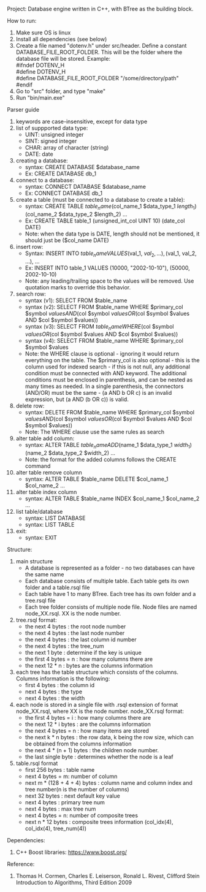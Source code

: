 Project: Database engine written in C++, with BTree as the building block. 

How to run:
1. Make sure OS is linux
2. Install all dependencies (see below)
3. Create a file named "dotenv.h" under src/header. Define a constant DATABASE_FILE_ROOT_FOLDER. This will be the folder where the database file will be stored. Example:\
#ifndef DOTENV_H\
#define DOTENV_H\
#define DATABASE_FILE_ROOT_FOLDER "/some/directory/path"\
#endif
4. Go to "src" folder, and type "make"
5. Run "bin/main.exe"

Parser guide
1. keywords are case-insensitive, except for data type
2. list of suppported data type:
    - UINT: unsigned integer
    - SINT: signed integer
    - CHAR: array of character (string)
    - DATE: date
3. creating a database: 
    - syntax: CREATE DATABASE $database_name
    - Ex: CREATE DATABASE db_1
4. connect to a database:
    - syntax: CONNECT DATABASE $database_name
    - Ex: CONNECT DATABASE db_1
5. create a table (must be connected to a database to create a table):
    - syntax: CREATE TABLE $table_name ($col_name_1 $data_type_1 $length_1) ($col_name_2 $data_type_2 $length_2) ...
    - Ex: CREATE TABLE table_1 (unsigned_int_col UINT 10) (date_col DATE)
    - Note: when the data type is DATE, length should not be mentioned, it should just be ($col_name DATE)
6. insert row:
    - Syntax: INSERT INTO $table_name VALUES ($val_1, $val_2, ...), ($val_1, val_2, ...), ...
    - Ex: INSERT INTO table_1 VALUES (10000, "2002-10-10"), (50000, 2002-10-10)
    - Note: any leading/trailing space to the values will be removed. Use quotation marks to override this behavior.
7. search row:
    - syntax (v1): SELECT FROM $table_name
    - syntax (v2): SELECT FROM $table_name WHERE $primary_col $symbol $values AND ($col $symbol $values OR ($col $symbol $values AND $col $symbol $values))
    - syntax (v3): SELECT FROM $table_name WHERE ($col $symbol $values OR ($col $symbol $values AND $col $symbol $values))
    - syntax (v4): SELECT FROM $table_name WHERE $primary_col $symbol $values
    - Note: the WHERE clause is optional - ignoring it would return everything on the table. The $primary_col is also optional - this is the column used for indexed search - if this is not null, any additional condition must be connected with AND keyword. The additional conditions must be enclosed in parenthesis, and can be nested as many times as needed. In a single parenthesis, the connectors (AND/OR) must be the same - (a AND b OR c) is an invalid expression, but (a AND (b OR c)) is valid. 
8. delete row:
    - syntax: DELETE FROM $table_name WHERE $primary_col $symbol $values AND ($col $symbol $values OR ($col $symbol $values AND $col $symbol $values))
    - Note: The WHERE clause use the same rules as search
9. alter table add column:
    - syntax: ALTER TABLE $table_name ADD ($name_1 $data_type_1 $width_1) ($name_2 $data_type_2 $width_2) ...
    - Note: the format for the added columns follows the CREATE command
10. alter table remove column
    - syntax: ALTER TABLE $table_name DELETE $col_name_1 $col_name_2 ...
11. alter table index column
    - syntax: ALTER TABLE $table_name INDEX $col_name_1 $col_name_2 ...
12. list table/database
    - syntax: LIST DATABASE
    - syntax: LIST TABLE
13. exit:
    - syntax: EXIT

Structure:
1. main structure
    - A database is represented as a folder - no two databases can have the same name
    - Each database consists of multiple table. Each table gets its own folder and a table.rsql file
    - Each table have 1 to many BTree. Each tree has its own folder and a tree.rsql file
    - Each tree folder consists of multiple node file. Node files are named node_XX.rsql. XX is the node number.
2. tree.rsql format:
    - the next 4 bytes    : the root node number
    - the next 4 bytes    : the last node number
    - the next 4 bytes    : the last column id number
    - the next 4 bytes    : the tree_num
    - the next 1 byte     : determine if the key is unique
    - the first 4 bytes = n   : how many columns there are
    - the next 12 * n : bytes are the columns information
3. each tree has the table structure which consists of the columns. Columns information is the following:
    - first 4 bytes   : the column id
    - next 4 bytes    : the type
    - next 4 bytes    : the width
4. each node is stored in a single file with .rsql extension of format node_XX.rsql, where XX is the node number. node_XX.rsql format:
    - the first 4 bytes = i   : how many columns there are
    - the next 12 * i bytes   : are the columns information
    - the next 4 bytes = n    : how many items are stored
    - the next k * n bytes    : the row data, k being the row size, which can be obtained from the columns information
    - the next 4 * (n + 1) bytes  : the children node number.
    - the last single byte : determines whether the node is a leaf
5. table.rsql format
    - first 256 bytes : table name
    - next 4 bytes = m: number of column
    - next m * (128 + 4 + 4) bytes    : column name and column index and tree number(n is the number of columns)
    - next 32 bytes : next default key value
    - next 4 bytes  : primary tree num
    - next 4 bytes  : max tree num
    - next 4 bytes = n: number of composite trees
    - next n * 12 bytes : composite trees information (col_idx(4), col_idx(4), tree_num(4))

Dependencies:
1. C++ Boost libraries: https://www.boost.org/

Reference: 
1. Thomas H. Cormen, Charles E. Leiserson, Ronald L. Rivest, Clifford Stein Introduction to Algorithms, Third Edition 2009